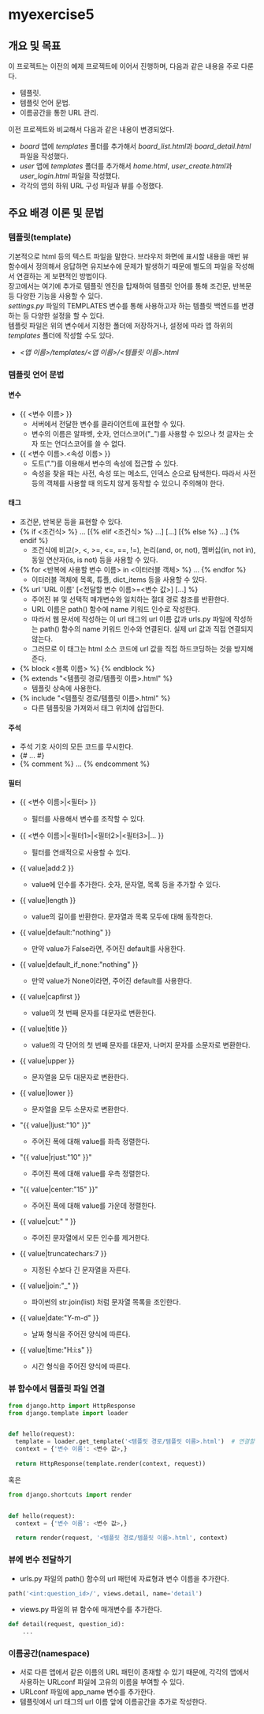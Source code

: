 # **myexercise5**

## 개요 및 목표

이 프로젝트는 이전의 예제 프로젝트에 이어서 진행하며, 다음과 같은 내용을 주로 다룬다.

- 템플릿.
- 템플릿 언어 문법.
- 이름공간을 통한 URL 관리.

이전 프로젝트와 비교해서 다음과 같은 내용이 변경되었다.

- *board* 앱에 *templates* 폴더를 추가해서 *board_list.html*과 *board_detail.html* 파일을 작성했다.
- *user* 앱에 *templates* 폴더를 추가해서 *home.html*, *user_create.html*과 *user_login.html* 파일을 작성했다.
- 각각의 앱의 하위 URL 구성 파일과 뷰를 수정했다.

## 주요 배경 이론 및 문법

### 템플릿(template)

기본적으로 html 등의 텍스트 파일을 말한다. 브라우저 화면에 표시할 내용을 매번 뷰 함수에서 정의해서 응답하면 유지보수에 문제가 발생하기 때문에 별도의 파일을 작성해서 연결하는 게 보편적인 방법이다.  
장고에서는 여기에 추가로 템플릿 엔진을 탑재하여 템플릿 언어를 통해 조건문, 반복문 등 다양한 기능을 사용할 수 있다.  
*settings.py* 파일의 TEMPLATES 변수를 통해 사용하고자 하는 템플릿 백엔드를 변경하는 등 다양한 설정을 할 수 있다.  
템플릿 파일은 위의 변수에서 지정한 폴더에 저장하거나, 설정에 따라 앱 하위의 *templates* 폴더에 작성할 수도 있다.  

- *<앱 이름>/templates/<앱 이름>/<템플릿 이름>.html*

### 템플릿 언어 문법

#### 변수

- {{ <변수 이름> }}
  - 서버에서 전달한 변수를 클라이언트에 표현할 수 있다.
  - 변수의 이름은 알파벳, 숫자, 언더스코어("_")를 사용할 수 있으나 첫 글자는 숫자 또는 언더스코어를 쓸 수 없다.
- {{ <변수 이름>.<속성 이름> }}
  - 도트(".")를 이용해서 변수의 속성에 접근할 수 있다.
  - 속성을 찾을 때는 사전, 속성 또는 메소드, 인덱스 순으로 탐색한다. 따라서 사전 등의 객체를 사용할 때 의도치 않게 동작할 수 있으니 주의해야 한다.

#### 태그

- 조건문, 반복문 등을 표현할 수 있다.
- {% if <조건식> %} ... [{% elif <조건식> %} ...] [...] [{% else %} ...] {% endif %}
  - 조건식에 비교(>, <, >=, <=, ==, !=), 논리(and, or, not), 멤버십(in, not in), 동일 연산자(is, is not) 등을 사용할 수 있다.
- {% for <반복에 사용할 변수 이름> in <이터러블 객체> %} ... {% endfor %}
  - 이터러블 객체에 목록, 튜플, dict_items 등을 사용할 수 있다.
- {% url 'URL 이름' [<전달할 변수 이름>=<변수 값>] [...] %}
  - 주어진 뷰 및 선택적 매개변수와 일치하는 절대 경로 참조를 반환한다.
  - URL 이름은 path() 함수에 name 키워드 인수로 작성한다.
  - 따라서 웹 문서에 작성하는 이 url 태그의 url 이름 값과 urls.py 파일에 작성하는 path() 함수의 name 키워드 인수와 연결된다. 실제 url 값과 직접 연결되지 않는다.
  - 그러므로 이 태그는 html 소스 코드에 url 값을 직접 하드코딩하는 것을 방지해준다.
- {% block <블록 이름> %} {% endblock %}
- {% extends "<템플릿 경로/템플릿 이름>.html" %}
  - 템플릿 상속에 사용한다.
- {% include "<템플릿 경로/템플릿 이름>.html" %}
  - 다른 템플릿을 가져와서 태그 위치에 삽입한다.

#### 주석

- 주석 기호 사이의 모든 코드를 무시한다.
- {# ... #}
- {% comment %} ... {% endcomment %}

#### 필터

- {{ <변수 이름>|<필터> }}
  - 필터를 사용해서 변수를 조작할 수 있다.
- {{ <변수 이름>|<필터1>|<필터2>|<필터3>|... }}
  - 필터를 연쇄적으로 사용할 수 있다.

- {{ value|add:2 }}
  - value에 인수를 추가한다. 숫자, 문자열, 목록 등을 추가할 수 있다.
- {{ value|length }}
  - value의 길이를 반환한다. 문자열과 목록 모두에 대해 동작한다.
- {{ value|default:"nothing" }}
  - 만약 value가 False라면, 주어진 default를 사용한다.
- {{ value|default_if_none:"nothing" }}
  - 만약 value가 None이라면, 주어진 default를 사용한다.

- {{ value|capfirst }}
  - value의 첫 번째 문자를 대문자로 변환한다.
- {{ value|title }}
  - value의 각 단어의 첫 번째 문자를 대문자, 나머지 문자를 소문자로 변환한다.
- {{ value|upper }}
  - 문자열을 모두 대문자로 변환한다.
- {{ value|lower }}
  - 문자열을 모두 소문자로 변환한다.
- "{{ value|ljust:"10" }}"
  - 주어진 폭에 대해 value를 좌측 정렬한다.
- "{{ value|rjust:"10" }}"
  - 주어진 폭에 대해 value를 우측 정렬한다.
- "{{ value|center:"15" }}"
  - 주어진 폭에 대해 value를 가운데 정렬한다.
- {{ value|cut:" " }}
  - 주어진 문자열에서 모든 인수를 제거한다.
- {{ value|truncatechars:7 }}
  - 지정된 수보다 긴 문자열을 자른다.
- {{ value|join:"_" }}
  - 파이썬의 str.join(list) 처럼 문자열 목록을 조인한다.

- {{ value|date:"Y-m-d" }}
  - 날짜 형식을 주어진 양식에 따른다.
- {{ value|time:"H:i:s" }}
  - 시간 형식을 주어진 양식에 따른다.

### 뷰 함수에서 템플릿 파일 연결

```python
from django.http import HttpResponse
from django.template import loader


def hello(request):
  template = loader.get_template('<템플릿 경로/템플릿 이름>.html')  # 연결할 템플릿 파일이 위치한 경로
  context = {'변수 이름': <변수 값>,}
  
  return HttpResponse(template.render(context, request))
```

혹은

```python
from django.shortcuts import render


def hello(request):
  context = {'변수 이름': <변수 값>,}
  
  return render(request, '<템플릿 경로/템플릿 이름>.html', context)
```

### 뷰에 변수 전달하기

- urls.py 파일의 path() 함수의 url 패턴에 자료형과 변수 이름을 추가한다.

```python
path('<int:question_id>/', views.detail, name='detail')
```

- views.py 파일의 뷰 함수에 매개변수를 추가한다.

```python
def detail(request, question_id):
    ...
```

### 이름공간(namespace)

- 서로 다른 앱에서 같은 이름의 URL 패턴이 존재할 수 있기 때문에, 각각의 앱에서 사용하는 URLconf 파일에 고유의 이름을 부여할 수 있다.
- URLconf 파일에 app_name 변수를 추가한다.
- 템플릿에서 url 태그의 url 이름 앞에 이름공간을 추가로 작성한다.
